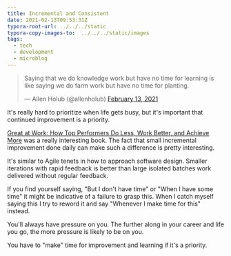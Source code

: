 ```yaml
---
title: Incremental and Consistent
date: 2021-02-13T09:53:31Z
typora-root-url: ../../../static
typora-copy-images-to:  ../../../static/images
tags:
  - tech
  - development
  - microblog
---
```


<blockquote class="twitter-tweet">
<p lang="en" dir="ltr">Saying that we do knowledge work but have no time for learning is like saying we do farm work but have no time for planting.</p>&mdash; Allen Holub (@allenholub) <a href="https://twitter.com/allenholub/status/1360389911266820096?ref_src=twsrc%5Etfw">February 13, 2021</a>
</blockquote>
<script async src="https://platform.twitter.com/widgets.js" charset="utf-8"></script>

It's really hard to prioritize when life gets busy, but it's important that continued improvement is a priority.

[Great at Work: How Top Performers Do Less, Work Better, and Achieve More](https://www.amazon.com/Great-Work-Performers-Less-Achieve/dp/1501179519) was a really interesting book.
The fact that small incremental improvement done daily can make such a difference is pretty interesting.

It's similar to Agile tenets in how to approach software design.
Smaller iterations with rapid feedback is better than large isolated batches work delivered without regular feedback.

If you find yourself saying, "But I don't have time" or "When I have some time" it might be indicative of a failure to grasp this.
When I catch myself saying this I try to reword it and say "Whenever I make time for this" instead.

You'll always have pressure on you.
The further along in your career and life you go, the more pressure is likely to be on you.

You have to "make" time for improvement and learning if it's a priority.

